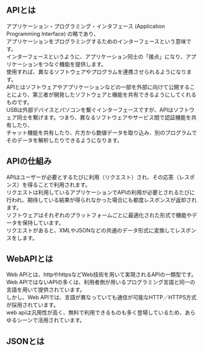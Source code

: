 ## APIとは
アプリケーション・プログラミング・インタフェース (Application Programming Interface) の略であり、  
アプリケーションをプログラミングするためのインターフェースという意味です。  
インターフェースというように、アプリケーション同士の「接点」になり、アプリケーションをつなぐ機能を提供します。  
使用すれば、異なるソフトウェアやプログラムを連携させられるようになります。  
APIとはソフトウェアやアプリケーションなどの一部を外部に向けて公開することにより、第三者が開発したソフトウェアと機能を共有できるようにしてくれるものです。  
USBは外部デバイスとパソコンを繋ぐインターフェースですが、APIはソフトウェア同士を繋げます。つまり、異なるソフトウェアやサービス間で認証機能を共有したり、  
チャット機能を共有したり、片方から数値データを取り込み、別のプログラムでそのデータを解析したりできるようになります。  

## APIの仕組み
APIはユーザーが必要とするたびに利用（リクエスト）され、その応答（レスポンス）を得ることで利用されます。  
リクエストは利用しているアプリケーションでAPIの利用が必要とされるたびに行われ、期待している結果が得られなかった場合にも都度レスポンスが返却されます。  
ソフトウェアはそれぞれのプラットフォームごとに最適化された形式で機能やデータを保持しています。  
リクエストがあると、XMLやJSONなどの共通のデータ形式に変換してレスポンスをします。

## WebAPIとは
Web APIとは、httpやhttpsなどWeb技術を用いて実現されるAPIの一類型です。  
Web APIではないAPIの多くは、利用者側が用いるプログラミング言語と同一の言語を用いて提供されています。  
しかし、Web APIでは、言語が異なっていても通信が可能なHTTP／HTTPS方式が採用されています。  
web apiは汎用性が高く、無料で利用できるものも多く登場しているため、あらゆるシーンで活用されています。

## JSONとは
